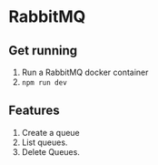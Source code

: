 # RabbitMQ

## Get running
1. Run a RabbitMQ docker container
2. `npm run dev`

## Features
1. Create a queue
2. List queues.
3. Delete Queues.
